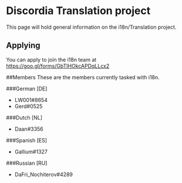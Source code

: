 <!-- TITLE: i18n -->
<!-- SUBTITLE: Translating the Discord Wiki -->

# Discordia Translation project
This page will hold general information on the i18n/Translation project.

## Applying

You can apply to join the i18n team at https://goo.gl/forms/GbTIHOkcAPDqLLcx2

##Members
These are the members currently tasked with i18n.

###German [DE]
* LW001#8654
* Gerd#0525

###Dutch [NL]
* Daan#3356

###Spanish [ES]
* Gallium#1327

###Russian [RU]
* DaFri_Nochiterov#4289